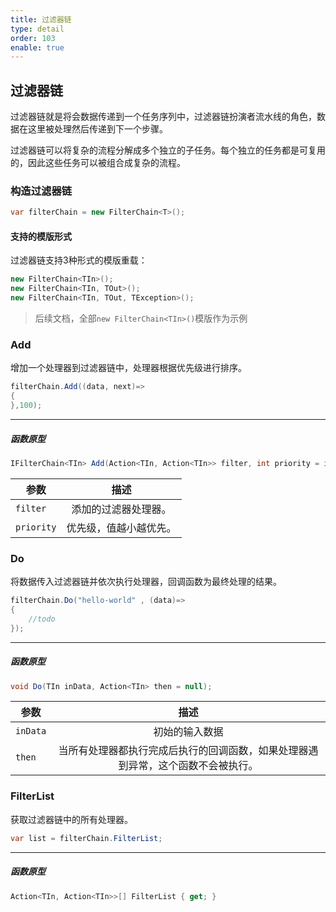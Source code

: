 ```yaml
---
title: 过滤器链
type: detail
order: 103
enable: true
---
```


## 过滤器链

过滤器链就是将会数据传递到一个任务序列中，过滤器链扮演者流水线的角色，数据在这里被处理然后传递到下一个步骤。

过滤器链可以将复杂的流程分解成多个独立的子任务。每个独立的任务都是可复用的，因此这些任务可以被组合成复杂的流程。

### 构造过滤器链

```csharp
var filterChain = new FilterChain<T>();
```

#### 支持的模版形式

过滤器链支持3种形式的模版重载：

```csharp
new FilterChain<TIn>();
new FilterChain<TIn, TOut>();
new FilterChain<TIn, TOut, TException>();
```

> 后续文档，全部`new FilterChain<TIn>()`模版作为示例

### Add

增加一个处理器到过滤器链中，处理器根据优先级进行排序。

``` csharp
filterChain.Add((data, next)=>
{
},100);
```

---
##### 函数原型

```csharp
IFilterChain<TIn> Add(Action<TIn, Action<TIn>> filter, int priority = int.MaxValue);
```

| 参数                            | 描述                 |
| -------------------------------- |:----------------------------:|
| `filter`            | 添加的过滤器处理器。      |
| `priority`          | 优先级，值越小越优先。      |

### Do

将数据传入过滤器链并依次执行处理器，回调函数为最终处理的结果。

``` csharp
filterChain.Do("hello-world" , (data)=>
{
    //todo
});
```

---
##### 函数原型

```csharp
void Do(TIn inData, Action<TIn> then = null);
```

| 参数                            | 描述                 |
| -------------------------------- |:----------------------------:|
| `inData`            | 初始的输入数据      |
| `then`              | 当所有处理器都执行完成后执行的回调函数，如果处理器遇到异常，这个函数不会被执行。      |

### FilterList

获取过滤器链中的所有处理器。

``` csharp
var list = filterChain.FilterList;
```

---
##### 函数原型

```csharp
Action<TIn, Action<TIn>>[] FilterList { get; }
```